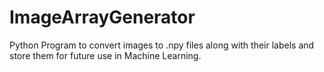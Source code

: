 # ImageArrayGenerator
Python Program to convert images to .npy files along with their labels and store them for future use in Machine Learning.
